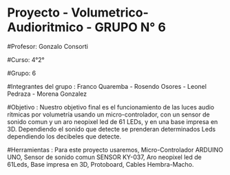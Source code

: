 # Proyecto - Volumetrico-Audioritmico - GRUPO N° 6

#Profesor: Gonzalo Consorti

#Curso: 4°2°

#Grupo: 6

#Integrantes del grupo : Franco Quaremba - Rosendo Osores - Leonel Pedraza - Morena Gonzalez

#Objetivo : Nuestro objetivo final es el funcionamiento de las luces audio rítmicas por volumetría usando un micro-controlador, con un sensor de sonido comun y un aro neopixel led de 61 LEDs, y  en una base impresa en 3D. Dependiendo el sonido que detecte se prenderan determinados Leds dependiendo los decibeles que detecte.

#Herramientas : Para este proyecto usaremos, Micro-Controlador ARDUINO UNO, Sensor de sonido comun SENSOR KY-037, Aro neopixel led de 61Leds, Base impresa en 3D, Protoboard, Cables Hembra-Macho.
